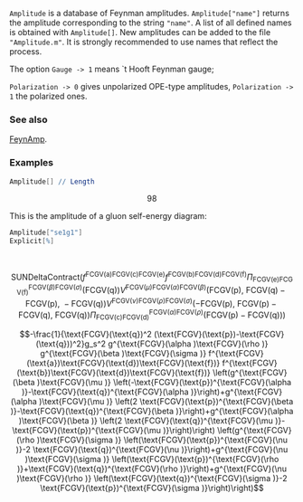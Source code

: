 `Amplitude` is a database of Feynman amplitudes. `Amplitude["name"]` returns the amplitude corresponding to the string `"name"`. A list of all defined names is obtained with `Amplitude[]`. New amplitudes can be added to the file `"Amplitude.m"`. It is strongly recommended to use names that reflect the process.

The option `Gauge -> 1` means `t Hooft Feynman gauge;

`Polarization -> 0` gives unpolarized OPE-type amplitudes, `Polarization -> 1` the polarized ones.

### See also

[FeynAmp](FeynAmp).

### Examples

```mathematica
Amplitude[] // Length
```

$$98$$

This is the amplitude of a gluon self-energy diagram:

```mathematica
Amplitude["se1g1"]
Explicit[%] 
  
 

```

$$\text{SUNDeltaContract}\left(f^{\text{FCGV}(\text{a})\text{FCGV}(\text{c})\text{FCGV}(\text{e})} f^{\text{FCGV}(\text{b})\text{FCGV}(\text{d})\text{FCGV}(\text{f})} \Pi _{\text{FCGV}(\text{e})\text{FCGV}(\text{f})}^{\text{FCGV}(\beta )\text{FCGV}(\sigma )}(\text{FCGV}(\text{q})) V^{\text{FCGV}(\mu )\text{FCGV}(\alpha )\text{FCGV}(\beta )}(\text{FCGV}(\text{p})\text{, }\text{FCGV}(\text{q})-\text{FCGV}(\text{p})\text{, }-\text{FCGV}(\text{q})) V^{\text{FCGV}(\nu )\text{FCGV}(\rho )\text{FCGV}(\sigma )}(-\text{FCGV}(\text{p})\text{, }\text{FCGV}(\text{p})-\text{FCGV}(\text{q})\text{, }\text{FCGV}(\text{q})) \Pi _{\text{FCGV}(\text{c})\text{FCGV}(\text{d})}^{\text{FCGV}(\alpha )\text{FCGV}(\rho )}(\text{FCGV}(\text{p})-\text{FCGV}(\text{q}))\right)$$

$$-\frac{1}{\text{FCGV}(\text{q})^2 (\text{FCGV}(\text{p})-\text{FCGV}(\text{q}))^2}g_s^2 g^{\text{FCGV}(\alpha )\text{FCGV}(\rho )} g^{\text{FCGV}(\beta )\text{FCGV}(\sigma )} f^{\text{FCGV}(\text{a})\text{FCGV}(\text{d})\text{FCGV}(\text{f})} f^{\text{FCGV}(\text{b})\text{FCGV}(\text{d})\text{FCGV}(\text{f})} \left(g^{\text{FCGV}(\beta )\text{FCGV}(\mu )} \left(-\text{FCGV}(\text{p})^{\text{FCGV}(\alpha )}-\text{FCGV}(\text{q})^{\text{FCGV}(\alpha )}\right)+g^{\text{FCGV}(\alpha )\text{FCGV}(\mu )} \left(2 \text{FCGV}(\text{p})^{\text{FCGV}(\beta )}-\text{FCGV}(\text{q})^{\text{FCGV}(\beta )}\right)+g^{\text{FCGV}(\alpha )\text{FCGV}(\beta )} \left(2 \text{FCGV}(\text{q})^{\text{FCGV}(\mu )}-\text{FCGV}(\text{p})^{\text{FCGV}(\mu )}\right)\right) \left(g^{\text{FCGV}(\rho )\text{FCGV}(\sigma )} \left(\text{FCGV}(\text{p})^{\text{FCGV}(\nu )}-2 \text{FCGV}(\text{q})^{\text{FCGV}(\nu )}\right)+g^{\text{FCGV}(\nu )\text{FCGV}(\sigma )} \left(\text{FCGV}(\text{p})^{\text{FCGV}(\rho )}+\text{FCGV}(\text{q})^{\text{FCGV}(\rho )}\right)+g^{\text{FCGV}(\nu )\text{FCGV}(\rho )} \left(\text{FCGV}(\text{q})^{\text{FCGV}(\sigma )}-2 \text{FCGV}(\text{p})^{\text{FCGV}(\sigma )}\right)\right)$$